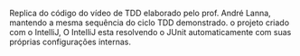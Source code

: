 Replica do código do vídeo de TDD elaborado pelo prof. André Lanna, mantendo a mesma sequência do ciclo TDD demonstrado. o projeto criado com o IntelliJ, O IntelliJ esta resolvendo o JUnit automaticamente com suas próprias configurações internas.
